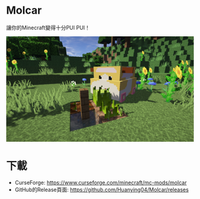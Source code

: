 # Molcar
讓你的Minecraft變得十分PUI PUI！

![](https://raw.githubusercontent.com/Huanying04/Molcar/1.16.5/images/molcar.png)

# 下載
* CurseForge: https://www.curseforge.com/minecraft/mc-mods/molcar
* GitHub的Release頁面: https://github.com/Huanying04/Molcar/releases
